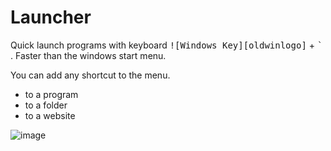 # Launcher
Quick launch programs with keyboard <kbd>![Windows Key][oldwinlogo]</kbd> + <kbd>`</kbd>
. Faster than the windows start menu.

You can add any shortcut to the menu.
- to a program
- to a folder
- to a website

![image](https://github.com/jvanlangen/Launcher/assets/1532756/1a64ed46-9714-4847-a29a-fb99fe672c18)
